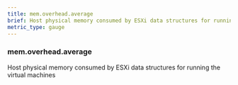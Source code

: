 ```yaml
---
title: mem.overhead.average
brief: Host physical memory consumed by ESXi data structures for running the virtual machines
metric_type: gauge
---
```

### mem.overhead.average

Host physical memory consumed by ESXi data structures for running the virtual machines